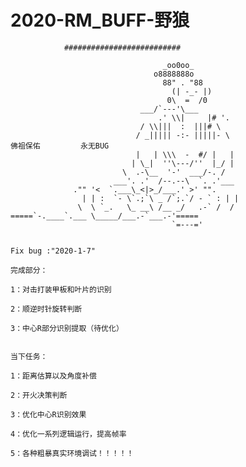 # 2020-RM_BUFF-野狼

                ##########################
                                                                           
                                      _oo0oo_                    
                                    o8888888o                  
                                      88" . "88                   
                                        (| -_- |)                     
                                       0\  =  /0                    
                                 ___/`---'\___              
                                     .' \\|     |# '.                  
                                 / \\|||  :  |||# \                 
                                / _||||| -:- |||||- \                                                                                     佛祖保佑         永无BUG
                                |   | \\\  -  #/ |   |              
                               | \_|  ''\---/''  |_/ |             
                             \  .-\__  '-'  ___/-. /             
                           ___'. .'  /--.--\  `. .'___           
                  ."" '<  `.___\_<|>_/___.' >' "".         
                    | | :  `- \`.;`\ _ /`;.`/ - ` : | |       
                   \  \ `_.   \_ __\ /__ _/   .-` /  /      
    =====`-.____`.___ \_____/___.-`___.-'=====    
                                        `=---='                     
~~~~~~~~~~~~~~~~~~~~~~~~~~~~~~~~~~~~~~~~~~~ 

Fix bug :"2020-1-7"

完成部分：

1：对击打装甲板和叶片的识别

2：顺逆时针旋转判断

3：中心R部分识别提取（待优化）


当下任务：

1：距离估算以及角度补偿

2：开火决策判断

3：优化中心R识别效果

4：优化一系列逻辑运行，提高帧率

5：各种粗暴真实环境调试！！！！！
